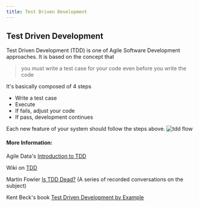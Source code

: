 ```yaml
---
title: Test Driven Development
---
```

## Test Driven Development

Test Driven Development (TDD) is one of Agile Software Development approaches. It is based on the concept that
> you must write a test case for your code even before you write the code

It's basically composed of 4 steps

 - Write a test case
 - Execute
 - If fails, adjust your code
 - If pass, development continues

Each new feature of your system should follow the steps above.
![tdd flow](http://www.agiledata.org/images/tddSteps.jpg)
<!-- The article goes here, in GitHub-flavored Markdown. Feel free to add YouTube videos, images, and CodePen/JSBin embeds  -->

#### More Information:
<!-- Please add any articles you think might be helpful to read before writing the article -->
Agile Data's [Introduction to TDD](http://agiledata.org/essays/tdd.html)

Wiki on [TDD](https://en.wikipedia.org/wiki/Test-driven_development)

Martin Fowler [Is TDD Dead?](https://martinfowler.com/articles/is-tdd-dead/)
 (A series of recorded conversations on the subject)
 
 Kent Beck's book [Test Driven Development by Example](https://www.amazon.com/Test-Driven-Development-Kent-Beck/dp/0321146530)
